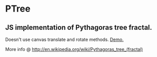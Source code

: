 PTree
=====

JS implementation of Pythagoras tree fractal.
---------------------------------------------

Doesn't use canvas translate and rotate methods. [Demo.](http://ndedic.github.io/ptree)


More info @ http://en.wikipedia.org/wiki/Pythagoras_tree_(fractal)
